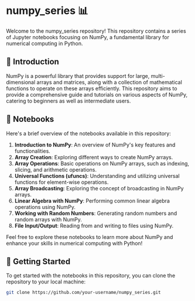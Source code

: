 # numpy_series 📊

Welcome to the numpy_series repository! This repository contains a series of Jupyter notebooks focusing on NumPy, a fundamental library for numerical computing in Python.

## 🚀 Introduction

NumPy is a powerful library that provides support for large, multi-dimensional arrays and matrices, along with a collection of mathematical functions to operate on these arrays efficiently. This repository aims to provide a comprehensive guide and tutorials on various aspects of NumPy, catering to beginners as well as intermediate users.

## 📝 Notebooks

Here's a brief overview of the notebooks available in this repository:

1. **Introduction to NumPy**: An overview of NumPy's key features and functionalities.
2. **Array Creation**: Exploring different ways to create NumPy arrays.
3. **Array Operations**: Basic operations on NumPy arrays, such as indexing, slicing, and arithmetic operations.
4. **Universal Functions (ufuncs)**: Understanding and utilizing universal functions for element-wise operations.
5. **Array Broadcasting**: Exploring the concept of broadcasting in NumPy arrays.
6. **Linear Algebra with NumPy**: Performing common linear algebra operations using NumPy.
7. **Working with Random Numbers**: Generating random numbers and random arrays with NumPy.
8. **File Input/Output**: Reading from and writing to files using NumPy.

Feel free to explore these notebooks to learn more about NumPy and enhance your skills in numerical computing with Python!

## 🚀 Getting Started

To get started with the notebooks in this repository, you can clone the repository to your local machine:

```bash
git clone https://github.com/your-username/numpy_series.git
